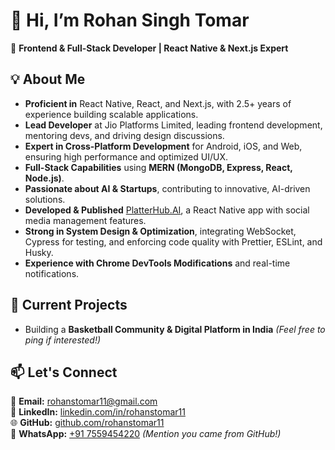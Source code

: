 # 👋 Hi, I’m Rohan Singh Tomar  

🚀 **Frontend & Full-Stack Developer | React Native & Next.js Expert**  

## 💡 About Me  
- **Proficient in** React Native, React, and Next.js, with 2.5+ years of experience building scalable applications.  
- **Lead Developer** at Jio Platforms Limited, leading frontend development, mentoring devs, and driving design discussions.  
- **Expert in Cross-Platform Development** for Android, iOS, and Web, ensuring high performance and optimized UI/UX.  
- **Full-Stack Capabilities** using **MERN (MongoDB, Express, React, Node.js)**.  
- **Passionate about AI & Startups**, contributing to innovative, AI-driven solutions.  
- **Developed & Published** [PlatterHub.AI](#), a React Native app with social media management features.  
- **Strong in System Design & Optimization**, integrating WebSocket, Cypress for testing, and enforcing code quality with Prettier, ESLint, and Husky.  
- **Experience with Chrome DevTools Modifications** and real-time notifications.  

## 📌 Current Projects  
- Building a **Basketball Community & Digital Platform in India**  *(Feel free to ping if interested!)* 

## 📫 Let's Connect  
📧 **Email:** [rohanstomar11@gmail.com](mailto:rohanstomar11@gmail.com)  
🔗 **LinkedIn:** [linkedin.com/in/rohanstomar11](https://linkedin.com/in/rohanstomar11)  
🌐 **GitHub:** [github.com/rohanstomar11](https://github.com/rohanstomar11)  
📱 **WhatsApp:** [+91 7559454220](https://wa.me/917559454220) *(Mention you came from GitHub!)*  
